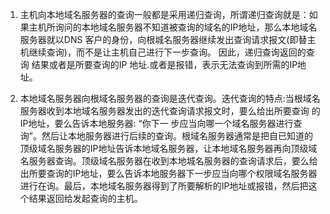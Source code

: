 1. 主机向本地域名服务器的查询一般都是采用递归查询，所谓递归查询就是：如果主机所询问的本地域名服务器不知道被查询的域名的IP地址，那么本地域名服务器就以DNS 客户的身份，向根城名服务器继续发出查询请求报文(即替主机继续查询)，而不是让主机自己进行下一步查询。 因此，递归查询返回的查询 结果或者是所要查询的IP 地址.或者是报错，表示无法查询到所需的IP地址。

2. 本地域名服务器向根域名服务器的查询是迭代查询。迭代查询的特点:当根域名服务器收到本地域名服务器发出的迭代查询请求报文时，要么给出所要查询 的IP地址，要么告诉本地服务器: “你下一 步应当向哪一个域名服务器进行查询”。然后让本地服务器进行后续的查询。根域名服务器通常是把自已知道的顶级域名服务器的IP地址告诉本地域名服务器，让本地域名服务器再向顶级域名服务器查询。顶级域名服务器在收到本地城名服务器的查询请求后，要么给出所要查询的IP地址，要么告诉本地服务器下一步应当向哪个权限域名服务器进行在询。最后，本地域名服务器得到了所要解析的IP地址或报错，然后把这个结果返回给发起查询的主机。